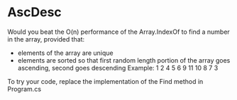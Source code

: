 # AscDesc

Would you beat the O(n) performance of the Array.IndexOf to find a number in the array, provided that:

- elements of the array are unique
- elements are sorted so that first random length portion of the array goes ascending, second goes descending
Example: 1 2 4 5 6 9 11 10 8 7 3

To try your code, replace the implementation of the Find method in Program.cs
